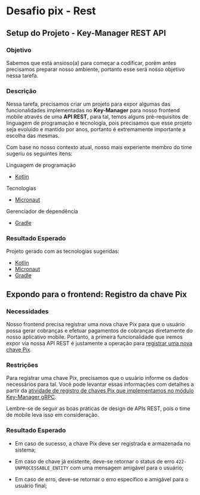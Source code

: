 # Desafio pix - Rest

## Setup do Projeto - Key-Manager REST API

### Objetivo

Sabemos que está ansioso(a) para começar a codificar, porém antes precisamos preparar nosso ambiente, portanto esse
será nosso objetivo nessa tarefa.

### Descrição

Nessa tarefa, precisamos criar um projeto para expor algumas das funcionalidades implementadas no **Key-Manager** para nosso frontend mobile através de uma **API REST**, para tal, temos alguns pré-requisitos de linguagem de programação e tecnologia, pois precisamos que esse projeto seja evoluído e mantido por anos, portanto é extremamente importante a escolha das mesmas.

Com base no nosso contexto atual, nosso mais experiente membro do time sugeriu os seguintes itens:

Linguagem de programação

- [Kotlin](https://kotlinlang.org/)

Tecnologias

- [Micronaut](http://micronaut.io/)

Gerenciador de dependência

- [Gradle](https://gradle.org/)

### Resultado Esperado

Projeto gerado com as tecnologias sugeridas:

- [Kotlin](https://kotlinlang.org/)
- [Micronaut](http://micronaut.io/)
- [Gradle](https://gradle.org/)

## Expondo para o frontend: Registro da chave Pix

### Necessidades

Nosso frontend precisa registrar uma nova chave Pix para que o usuário possa gerar cobranças e efetuar pagamentos de cobranças diretamente do nosso aplicativo mobile. Portanto, a primeira funcionalidade que iremos expor via nossa API REST é justamente a operação para [registrar uma nova chave Pix](005-registrando-uma-nova-chave-pix.md).

### Restrições

Para registrar uma chave Pix, precisamos que o usuário informe os dados necessários para tal. Você pode levantar essas informações com detalhes a partir da [atividade de registro de chaves Pix que implementamos no módulo Key-Manager gRPC](005-registrando-uma-nova-chave-pix.md).

Lembre-se de seguir as boas práticas de design de APIs REST, pois o time de mobile leva isso em consideração.

### Resultado Esperado

- Em caso de sucesso, a chave Pix deve ser registrada e armazenada no sistema;

- Em caso de chave já existente, deve-se retornar o status de erro `422-UNPROCESSABLE_ENTITY` com uma mensagem amigável para o usuário;

- Em caso de erro, deve-se retornar o erro específico e amigável para o usuário final;